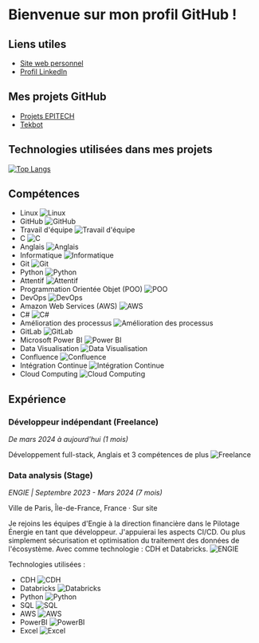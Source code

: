 # Bienvenue sur mon profil GitHub !

## Liens utiles

- [Site web personnel](https://alfredternynck.eu)
- [Profil LinkedIn](https://www.linkedin.com/in/alfred-ternynck-4122751a0/)

## Mes projets GitHub

- [Projets EPITECH](https://github.com/Alfred-TERNYNCK/Epitech)
- [Tekbot](https://github.com/Alfred-TERNYNCK/TekBot)

## Technologies utilisées dans mes projets

[![Top Langs](https://github-readme-stats.vercel.app/api/top-langs/?username=Alfred-TERNYNCK&layout=compact)](https://github.com/anuraghazra/github-readme-stats)

## Compétences

- Linux ![Linux](https://img.shields.io/badge/-Linux-FCC624?style=flat-square&logo=linux&logoColor=black)
- GitHub ![GitHub](https://img.shields.io/badge/-GitHub-181717?style=flat-square&logo=github&logoColor=white)
- Travail d'équipe ![Travail d'équipe](https://img.shields.io/badge/-Travail%20d'équipe-5C2D91?style=flat-square)
- C ![C](https://img.shields.io/badge/-C-A8B9CC?style=flat-square&logo=c&logoColor=white)
- Anglais ![Anglais](https://img.shields.io/badge/-Anglais-007396?style=flat-square&logo=linkedin&logoColor=white)
- Informatique ![Informatique](https://img.shields.io/badge/-Informatique-4285F4?style=flat-square&logo=google&logoColor=white)
- Git ![Git](https://img.shields.io/badge/-Git-F05032?style=flat-square&logo=git&logoColor=white)
- Python ![Python](https://img.shields.io/badge/-Python-3776AB?style=flat-square&logo=python&logoColor=white)
- Attentif ![Attentif](https://img.shields.io/badge/-Attentif-FFC107?style=flat-square&logoColor=black)
- Programmation Orientée Objet (POO) ![POO](https://img.shields.io/badge/-POO-212121?style=flat-square)
- DevOps ![DevOps](https://img.shields.io/badge/-DevOps-007396?style=flat-square&logo=amazon-aws&logoColor=white)
- Amazon Web Services (AWS) ![AWS](https://img.shields.io/badge/-AWS-232F3E?style=flat-square&logo=amazon-aws&logoColor=white)
- C# ![C#](https://img.shields.io/badge/-C%23-239120?style=flat-square&logo=c-sharp&logoColor=white)
- Amélioration des processus ![Amélioration des processus](https://img.shields.io/badge/-Amélioration%20des%20processus-4CAF50?style=flat-square&logoColor=white)
- GitLab ![GitLab](https://img.shields.io/badge/-GitLab-FCA121?style=flat-square&logo=gitlab&logoColor=black)
- Microsoft Power BI ![Power BI](https://img.shields.io/badge/-Power%20BI-F2C811?style=flat-square&logo=microsoft-power-bi&logoColor=black)
- Data Visualisation ![Data Visualisation](https://img.shields.io/badge/-Data%20Visualisation-4285F4?style=flat-square&logo=google&logoColor=white)
- Confluence ![Confluence](https://img.shields.io/badge/-Confluence-172B4D?style=flat-square&logo=confluence&logoColor=white)
- Intégration Continue ![Intégration Continue](https://img.shields.io/badge/-Intégration%20Continue-007396?style=flat-square&logoColor=white)
- Cloud Computing ![Cloud Computing](https://img.shields.io/badge/-Cloud%20Computing-4285F4?style=flat-square&logo=google-cloud&logoColor=white)

## Expérience

### Développeur indépendant (Freelance)
*De mars 2024 à aujourd'hui (1 mois)*

Développement full-stack, Anglais et 3 compétences de plus
![Freelance](https://img.shields.io/badge/-Freelance-FF9900?style=flat-square&logo=freelancer&logoColor=white)

### Data analysis (Stage)
*ENGIE | Septembre 2023 - Mars 2024 (7 mois)*

Ville de Paris, Île-de-France, France · Sur site

Je rejoins les équipes d'Engie à la direction financière dans le Pilotage Énergie en tant que développeur. J'appuierai les aspects CI/CD. Ou plus simplement sécurisation et optimisation du traitement des données de l'écosystème. Avec comme technologie : CDH et Databricks.
![ENGIE](https://img.shields.io/badge/-ENGIE-FFD500?style=flat-square&logo=engie&logoColor=black)

Technologies utilisées :
- CDH ![CDH](https://img.shields.io/badge/-CDH-FF5733?style=flat-square&logo=cloudera&logoColor=white)
- Databricks ![Databricks](https://img.shields.io/badge/-Databricks-FFCA28?style=flat-square&logo=databricks&logoColor=black)
- Python ![Python](https://img.shields.io/badge/-Python-3776AB?style=flat-square&logo=python&logoColor=white)
- SQL ![SQL](https://img.shields.io/badge/-SQL-003B57?style=flat-square&logo=sql&logoColor=white)
- AWS ![AWS](https://img.shields.io/badge/-AWS-232F3E?style=flat-square&logo=amazon-aws&logoColor=white)
- PowerBI ![PowerBI](https://img.shields.io/badge/-PowerBI-F2C811?style=flat-square&logo=microsoft-power-bi&logoColor=black)
- Excel ![Excel](https://img.shields.io/badge/-Excel-217346?style=flat-square&logo=microsoft-excel&logoColor=white)
